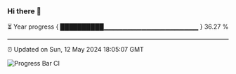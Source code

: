 ### Hi there 👋

⏳ Year progress { ██████████▁▁▁▁▁▁▁▁▁▁▁▁▁▁▁▁▁▁▁▁ } 36.27 %

---

⏰ Updated on Sun, 12 May 2024 18:05:07 GMT

![Progress Bar CI](https://github.com/liununu/liununu/workflows/Progress%20Bar%20CI/badge.svg)
